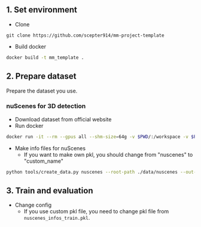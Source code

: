 ## 1. Set environment

- Clone

```
git clone https://github.com/scepter914/mm-project-template
```

- Build docker

```sh
docker build -t mm_template .
```

## 2. Prepare dataset

Prepare the dataset you use.

### nuScenes for 3D detection

- Download dataset from official website
- Run docker

```sh
docker run -it --rm --gpus all --shm-size=64g -v $PWD/:/workspace -v $PWD/data:/workspace/data mm_template
```

- Make info files for nuScenes
  - If you want to make own pkl, you should change from "nuscenes" to "custom_name"

```sh
python tools/create_data.py nuscenes --root-path ./data/nuscenes --out-dir ./data/nuscenes --extra-tag nuscenes
```

## 3. Train and evaluation

- Change config
  - If you use custom pkl file, you need to change pkl file from `nuscenes_infos_train.pkl`.
